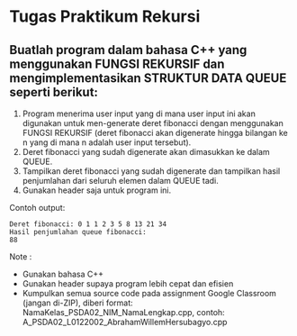 # Tugas Praktikum Rekursi

## Buatlah program dalam bahasa C++ yang menggunakan FUNGSI REKURSIF dan mengimplementasikan STRUKTUR DATA QUEUE seperti berikut:

1. Program menerima user input yang di mana user input ini akan digunakan untuk men-generate deret fibonacci dengan menggunakan FUNGSI REKURSIF
   (deret fibonacci akan digenerate hingga bilangan ke n yang di mana n adalah user input tersebut).
2. Deret fibonacci yang sudah digenerate akan dimasukkan ke dalam QUEUE.
3. Tampilkan deret fibonacci yang sudah digenerate dan tampilkan hasil penjumlahan dari seluruh elemen dalam QUEUE tadi.
4. Gunakan header <queue> saja untuk program ini.

Contoh output:
```
Deret fibonacci: 0 1 1 2 3 5 8 13 21 34
Hasil penjumlahan queue fibonacci: 
88
```

Note :
- Gunakan bahasa C++
- Gunakan header <queue> supaya program lebih cepat dan efisien
- Kumpulkan semua source code pada assignment Google Classroom (jangan di-ZIP), 
  diberi format: NamaKelas_PSDA02_NIM_NamaLengkap.cpp,
	contoh: A_PSDA02_L0122002_AbrahamWillemHersubagyo.cpp
